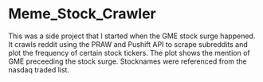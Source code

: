 ﻿# Meme_Stock_Crawler
This was a side project that I started when the GME stock surge happened. It crawls reddit using the PRAW and Pushift API to scrape subreddits and plot the frequency of certain stock tickers. The plot shows the mention of GME preceeding the stock surge. Stocknames were referenced from the nasdaq traded list.
